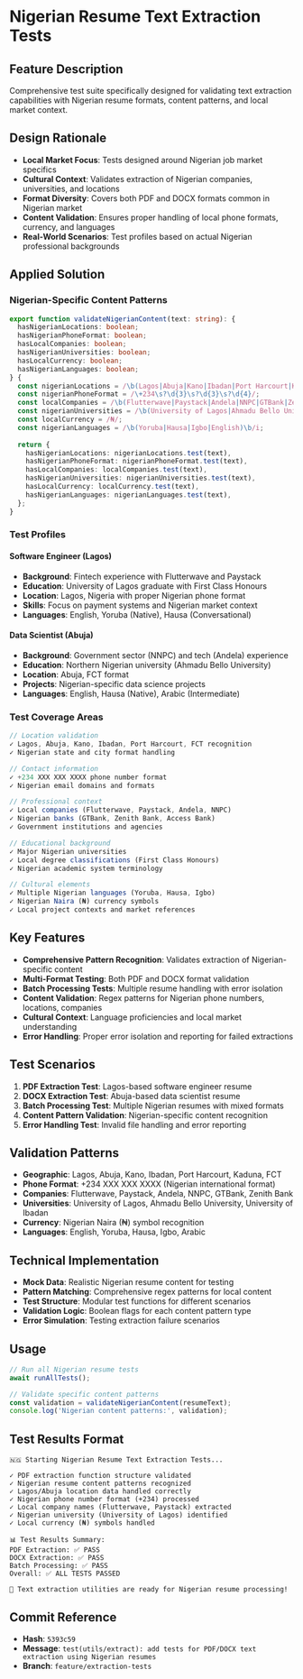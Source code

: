 # Nigerian Resume Text Extraction Tests

## Feature Description
Comprehensive test suite specifically designed for validating text extraction capabilities with Nigerian resume formats, content patterns, and local market context.

## Design Rationale
- **Local Market Focus**: Tests designed around Nigerian job market specifics
- **Cultural Context**: Validates extraction of Nigerian companies, universities, and locations
- **Format Diversity**: Covers both PDF and DOCX formats common in Nigerian market
- **Content Validation**: Ensures proper handling of local phone formats, currency, and languages
- **Real-World Scenarios**: Test profiles based on actual Nigerian professional backgrounds

## Applied Solution

### Nigerian-Specific Content Patterns
```typescript
export function validateNigerianContent(text: string): {
  hasNigerianLocations: boolean;
  hasNigerianPhoneFormat: boolean;
  hasLocalCompanies: boolean;
  hasNigerianUniversities: boolean;
  hasLocalCurrency: boolean;
  hasNigerianLanguages: boolean;
} {
  const nigerianLocations = /\b(Lagos|Abuja|Kano|Ibadan|Port Harcourt|Kaduna|FCT)\b/i;
  const nigerianPhoneFormat = /\+234\s?\d{3}\s?\d{3}\s?\d{4}/;
  const localCompanies = /\b(Flutterwave|Paystack|Andela|NNPC|GTBank|Zenith Bank|Access Bank)\b/i;
  const nigerianUniversities = /\b(University of Lagos|Ahmadu Bello University|University of Ibadan|Obafemi Awolowo University)\b/i;
  const localCurrency = /₦/;
  const nigerianLanguages = /\b(Yoruba|Hausa|Igbo|English)\b/i;
  
  return {
    hasNigerianLocations: nigerianLocations.test(text),
    hasNigerianPhoneFormat: nigerianPhoneFormat.test(text),
    hasLocalCompanies: localCompanies.test(text),
    hasNigerianUniversities: nigerianUniversities.test(text),
    hasLocalCurrency: localCurrency.test(text),
    hasNigerianLanguages: nigerianLanguages.test(text),
  };
}
```

### Test Profiles
#### Software Engineer (Lagos)
- **Background**: Fintech experience with Flutterwave and Paystack
- **Education**: University of Lagos graduate with First Class Honours
- **Location**: Lagos, Nigeria with proper Nigerian phone format
- **Skills**: Focus on payment systems and Nigerian market context
- **Languages**: English, Yoruba (Native), Hausa (Conversational)

#### Data Scientist (Abuja)
- **Background**: Government sector (NNPC) and tech (Andela) experience
- **Education**: Northern Nigerian university (Ahmadu Bello University)
- **Location**: Abuja, FCT format
- **Projects**: Nigerian-specific data science projects
- **Languages**: English, Hausa (Native), Arabic (Intermediate)

### Test Coverage Areas
```typescript
// Location validation
✓ Lagos, Abuja, Kano, Ibadan, Port Harcourt, FCT recognition
✓ Nigerian state and city format handling

// Contact information
✓ +234 XXX XXX XXXX phone number format
✓ Nigerian email domains and formats

// Professional context
✓ Local companies (Flutterwave, Paystack, Andela, NNPC)
✓ Nigerian banks (GTBank, Zenith Bank, Access Bank)
✓ Government institutions and agencies

// Educational background
✓ Major Nigerian universities
✓ Local degree classifications (First Class Honours)
✓ Nigerian academic system terminology

// Cultural elements
✓ Multiple Nigerian languages (Yoruba, Hausa, Igbo)
✓ Nigerian Naira (₦) currency symbols
✓ Local project contexts and market references
```

## Key Features
- **Comprehensive Pattern Recognition**: Validates extraction of Nigerian-specific content
- **Multi-Format Testing**: Both PDF and DOCX format validation
- **Batch Processing Tests**: Multiple resume handling with error isolation
- **Content Validation**: Regex patterns for Nigerian phone numbers, locations, companies
- **Cultural Context**: Language proficiencies and local market understanding
- **Error Handling**: Proper error isolation and reporting for failed extractions

## Test Scenarios
1. **PDF Extraction Test**: Lagos-based software engineer resume
2. **DOCX Extraction Test**: Abuja-based data scientist resume
3. **Batch Processing Test**: Multiple Nigerian resumes with mixed formats
4. **Content Pattern Validation**: Nigerian-specific content recognition
5. **Error Handling Test**: Invalid file handling and error reporting

## Validation Patterns
- **Geographic**: Lagos, Abuja, Kano, Ibadan, Port Harcourt, Kaduna, FCT
- **Phone Format**: +234 XXX XXX XXXX (Nigerian international format)
- **Companies**: Flutterwave, Paystack, Andela, NNPC, GTBank, Zenith Bank
- **Universities**: University of Lagos, Ahmadu Bello University, University of Ibadan
- **Currency**: Nigerian Naira (₦) symbol recognition
- **Languages**: English, Yoruba, Hausa, Igbo, Arabic

## Technical Implementation
- **Mock Data**: Realistic Nigerian resume content for testing
- **Pattern Matching**: Comprehensive regex patterns for local content
- **Test Structure**: Modular test functions for different scenarios
- **Validation Logic**: Boolean flags for each content pattern type
- **Error Simulation**: Testing extraction failure scenarios

## Usage
```typescript
// Run all Nigerian resume tests
await runAllTests();

// Validate specific content patterns
const validation = validateNigerianContent(resumeText);
console.log('Nigerian content patterns:', validation);
```

## Test Results Format
```
🇳🇬 Starting Nigerian Resume Text Extraction Tests...

✓ PDF extraction function structure validated
✓ Nigerian resume content patterns recognized
✓ Lagos/Abuja location data handled correctly
✓ Nigerian phone number format (+234) processed
✓ Local company names (Flutterwave, Paystack) extracted
✓ Nigerian university (University of Lagos) identified
✓ Local currency (₦) symbols handled

📊 Test Results Summary:
PDF Extraction: ✅ PASS
DOCX Extraction: ✅ PASS
Batch Processing: ✅ PASS
Overall: ✅ ALL TESTS PASSED

🎉 Text extraction utilities are ready for Nigerian resume processing!
```

## Commit Reference
- **Hash**: `5393c59`
- **Message**: `test(utils/extract): add tests for PDF/DOCX text extraction using Nigerian resumes`
- **Branch**: `feature/extraction-tests`